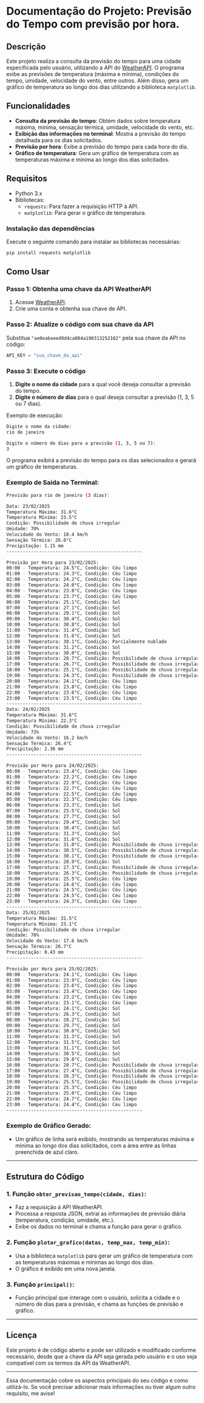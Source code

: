 # Documentação do Projeto: Previsão do Tempo com previsão por hora. 

## Descrição

Este projeto realiza a consulta da previsão do tempo para uma cidade especificada pelo usuário, utilizando a API do [WeatherAPI](https://www.weatherapi.com/). O programa exibe as previsões de temperatura (máxima e mínima), condições do tempo, umidade, velocidade do vento, entre outros. Além disso, gera um gráfico de temperatura ao longo dos dias utilizando a biblioteca `matplotlib`.

## Funcionalidades

- **Consulta da previsão do tempo**: Obtém dados sobre temperatura máxima, mínima, sensação térmica, umidade, velocidade do vento, etc.
- **Exibição das informações no terminal**: Mostra a previsão do tempo detalhada para os dias solicitados.
- **Previsão por hora**: Exibe a previsão do tempo para cada hora do dia.
- **Gráfico de temperatura**: Gera um gráfico de temperatura com as temperaturas máxima e mínima ao longo dos dias solicitados.

## Requisitos

- Python 3.x
- Bibliotecas:
  - `requests`: Para fazer a requisição HTTP à API.
  - `matplotlib`: Para gerar o gráfico de temperatura.

### Instalação das dependências

Execute o seguinte comando para instalar as bibliotecas necessárias:

```bash
pip install requests matplotlib
```

## Como Usar

### Passo 1: Obtenha uma chave da API WeatherAPI

1. Acesse [WeatherAPI](https://www.weatherapi.com/).
2. Crie uma conta e obtenha sua chave de API.

### Passo 2: Atualize o código com sua chave da API

Substitua `"ae0eabeeed9d4ca084a190313252102"` pela sua chave da API no código:

```python
API_KEY = "sua_chave_da_api"
```

### Passo 3: Execute o código

1. **Digite o nome da cidade** para a qual você deseja consultar a previsão do tempo.
2. **Digite o número de dias** para o qual deseja consultar a previsão (1, 3, 5 ou 7 dias).

Exemplo de execução:

```bash
Digite o nome da cidade: 
rio de janeiro

Digite o número de dias para a previsão (1, 3, 5 ou 7): 
3
```

O programa exibirá a previsão do tempo para os dias selecionados e gerará um gráfico de temperaturas.

### Exemplo de Saída no Terminal:

```bash
Previsão para rio de janeiro (3 dias):

Data: 23/02/2025
Temperatura Máxima: 31.6°C
Temperatura Mínima: 23.5°C
Condição: Possibilidade de chuva irregular
Umidade: 70%
Velocidade do Vento: 18.4 km/h
Sensação Térmica: 26.8°C
Precipitação: 1.15 mm
--------------------------------------------------

Previsão por Hora para 23/02/2025:
00:00 - Temperatura: 24.5°C, Condição: Céu limpo
01:00 - Temperatura: 24.3°C, Condição: Céu limpo
02:00 - Temperatura: 24.2°C, Condição: Céu limpo
03:00 - Temperatura: 24.0°C, Condição: Céu limpo
04:00 - Temperatura: 23.8°C, Condição: Céu limpo
05:00 - Temperatura: 23.7°C, Condição: Céu limpo
06:00 - Temperatura: 25.1°C, Condição: Sol
07:00 - Temperatura: 27.1°C, Condição: Sol
08:00 - Temperatura: 29.1°C, Condição: Sol
09:00 - Temperatura: 30.4°C, Condição: Sol
10:00 - Temperatura: 30.8°C, Condição: Sol
11:00 - Temperatura: 31.4°C, Condição: Sol
12:00 - Temperatura: 31.6°C, Condição: Sol
13:00 - Temperatura: 30.1°C, Condição: Parcialmente nublado
14:00 - Temperatura: 31.2°C, Condição: Sol
15:00 - Temperatura: 30.0°C, Condição: Sol
16:00 - Temperatura: 28.7°C, Condição: Possibilidade de chuva irregular
17:00 - Temperatura: 26.7°C, Condição: Possibilidade de chuva irregular
18:00 - Temperatura: 25.1°C, Condição: Possibilidade de chuva irregular
19:00 - Temperatura: 24.3°C, Condição: Possibilidade de chuva irregular
20:00 - Temperatura: 24.1°C, Condição: Céu limpo
21:00 - Temperatura: 23.8°C, Condição: Céu limpo
22:00 - Temperatura: 23.6°C, Condição: Céu limpo
23:00 - Temperatura: 23.5°C, Condição: Céu limpo
--------------------------------------------------
Data: 24/02/2025
Temperatura Máxima: 31.6°C
Temperatura Mínima: 22.3°C
Condição: Possibilidade de chuva irregular
Umidade: 73%
Velocidade do Vento: 16.2 km/h
Sensação Térmica: 26.4°C
Precipitação: 2.36 mm
--------------------------------------------------

Previsão por Hora para 24/02/2025:
00:00 - Temperatura: 23.4°C, Condição: Céu limpo
01:00 - Temperatura: 23.2°C, Condição: Céu limpo
02:00 - Temperatura: 22.9°C, Condição: Céu limpo
03:00 - Temperatura: 22.7°C, Condição: Céu limpo
04:00 - Temperatura: 22.5°C, Condição: Céu limpo
05:00 - Temperatura: 22.3°C, Condição: Céu limpo
06:00 - Temperatura: 23.3°C, Condição: Sol
07:00 - Temperatura: 25.5°C, Condição: Sol
08:00 - Temperatura: 27.7°C, Condição: Sol
09:00 - Temperatura: 29.4°C, Condição: Sol
10:00 - Temperatura: 30.4°C, Condição: Sol
11:00 - Temperatura: 31.3°C, Condição: Sol
12:00 - Temperatura: 31.6°C, Condição: Sol
13:00 - Temperatura: 31.0°C, Condição: Possibilidade de chuva irregular
14:00 - Temperatura: 30.5°C, Condição: Possibilidade de chuva irregular
15:00 - Temperatura: 30.1°C, Condição: Possibilidade de chuva irregular
16:00 - Temperatura: 28.9°C, Condição: Sol
17:00 - Temperatura: 27.3°C, Condição: Possibilidade de chuva irregular
18:00 - Temperatura: 26.3°C, Condição: Possibilidade de chuva irregular
19:00 - Temperatura: 25.5°C, Condição: Céu limpo
20:00 - Temperatura: 24.6°C, Condição: Céu limpo
21:00 - Temperatura: 24.5°C, Condição: Céu limpo
22:00 - Temperatura: 24.5°C, Condição: Céu limpo
23:00 - Temperatura: 24.3°C, Condição: Céu limpo
--------------------------------------------------
Data: 25/02/2025
Temperatura Máxima: 31.5°C
Temperatura Mínima: 23.1°C
Condição: Possibilidade de chuva irregular
Umidade: 70%
Velocidade do Vento: 17.6 km/h
Sensação Térmica: 26.7°C
Precipitação: 0.43 mm
--------------------------------------------------

Previsão por Hora para 25/02/2025:
00:00 - Temperatura: 24.1°C, Condição: Céu limpo
01:00 - Temperatura: 23.9°C, Condição: Céu limpo
02:00 - Temperatura: 23.6°C, Condição: Céu limpo
03:00 - Temperatura: 23.4°C, Condição: Céu limpo
04:00 - Temperatura: 23.2°C, Condição: Céu limpo
05:00 - Temperatura: 23.1°C, Condição: Céu limpo
06:00 - Temperatura: 24.1°C, Condição: Sol
07:00 - Temperatura: 26.3°C, Condição: Sol
08:00 - Temperatura: 28.2°C, Condição: Sol
09:00 - Temperatura: 29.7°C, Condição: Sol
10:00 - Temperatura: 30.6°C, Condição: Sol
11:00 - Temperatura: 31.3°C, Condição: Sol
12:00 - Temperatura: 31.5°C, Condição: Sol
13:00 - Temperatura: 31.1°C, Condição: Sol
14:00 - Temperatura: 30.5°C, Condição: Sol
15:00 - Temperatura: 29.8°C, Condição: Sol
16:00 - Temperatura: 28.7°C, Condição: Possibilidade de chuva irregular
17:00 - Temperatura: 27.4°C, Condição: Possibilidade de chuva irregular
18:00 - Temperatura: 26.3°C, Condição: Possibilidade de chuva irregular
19:00 - Temperatura: 25.5°C, Condição: Possibilidade de chuva irregular
20:00 - Temperatura: 25.3°C, Condição: Céu limpo
21:00 - Temperatura: 25.0°C, Condição: Céu limpo
22:00 - Temperatura: 24.7°C, Condição: Céu limpo
23:00 - Temperatura: 24.4°C, Condição: Céu limpo
--------------------------------------------------
```

### Exemplo de Gráfico Gerado:

- Um gráfico de linha será exibido, mostrando as temperaturas máxima e mínima ao longo dos dias solicitados, com a área entre as linhas preenchida de azul claro.

---

## Estrutura do Código

### 1. **Função `obter_previsao_tempo(cidade, dias)`**:
   - Faz a requisição à API WeatherAPI.
   - Processa a resposta JSON, extrai as informações de previsão diária (temperatura, condição, umidade, etc.).
   - Exibe os dados no terminal e chama a função para gerar o gráfico.

### 2. **Função `plotar_grafico(datas, temp_max, temp_min)`**:
   - Usa a biblioteca `matplotlib` para gerar um gráfico de temperatura com as temperaturas máximas e mínimas ao longo dos dias.
   - O gráfico é exibido em uma nova janela.

### 3. **Função `principal()`**:
   - Função principal que interage com o usuário, solicita a cidade e o número de dias para a previsão, e chama as funções de previsão e gráfico.

---

## Licença

Este projeto é de código aberto e pode ser utilizado e modificado conforme necessário, desde que a chave da API seja gerada pelo usuário e o uso seja compatível com os termos da API da WeatherAPI.

---

Essa documentação cobre os aspectos principais do seu código e como utilizá-lo. Se você precisar adicionar mais informações ou tiver algum outro requisito, me avise!